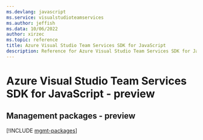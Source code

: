 ```yaml
---
ms.devlang: javascript
ms.service: visualstudioteamservices
ms.author: jeffish
ms.data: 10/06/2022
author: xirzec
ms.topic: reference
title: Azure Visual Studio Team Services SDK for JavaScript
description: Reference for Azure Visual Studio Team Services SDK for JavaScript
---
```

# Azure Visual Studio Team Services SDK for JavaScript - preview

## Management packages - preview
[!INCLUDE [mgmt-packages](visual-studio-team-services-mgmt-index.md)]